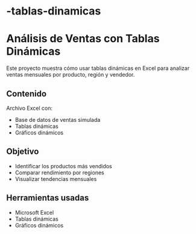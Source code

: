 # -tablas-dinamicas
# Análisis de Ventas con Tablas Dinámicas

Este proyecto muestra cómo usar tablas dinámicas en Excel para analizar ventas mensuales por producto, región y vendedor.

## Contenido

Archivo Excel con:
  - Base de datos de ventas simulada
  - Tablas dinámicas
  - Gráficos dinámicos

## Objetivo

- Identificar los productos más vendidos
- Comparar rendimiento por regiones
- Visualizar tendencias mensuales

## Herramientas usadas

- Microsoft Excel
- Tablas dinámicas
- Gráficos dinámicos
